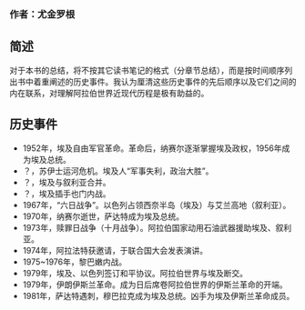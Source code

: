 
### 作者：尤金罗根

## 简述

对于本书的总结，将不按其它读书笔记的格式（分章节总结），而是按时间顺序列出书中着重阐述的历史事件。我认为厘清这些历史事件的先后顺序以及它们之间的内在联系，对理解阿拉伯世界近现代历程是极有助益的。

## 历史事件

* 1952年，埃及自由军官革命。革命后，纳赛尔逐渐掌握埃及政权，1956年成为埃及总统。
* ？，苏伊士运河危机。埃及人“军事失利，政治大胜”。
* ？，埃及与叙利亚合并。
* ？，埃及插手也门内战。
* 1967年，“六日战争”。以色列占领西奈半岛（埃及）与艾兰高地（叙利亚）。
* 1970年，纳赛尔逝世，萨达特成为埃及总统。
* 1973年，赎罪日战争（十月战争）。阿拉伯国家动用石油武器援助埃及、叙利亚。
* 1974年，阿拉法特获邀请，于联合国大会发表演讲。
* 1975~1976年，黎巴嫩内战。
* 1979年，埃及、以色列签订和平协议。阿拉伯世界与埃及断交。
* 1979年，伊朗伊斯兰革命。成为日后席卷阿拉伯世界的伊斯兰革命的开端。
* 1981年，萨达特遇刺，穆巴拉克成为埃及总统。凶手为埃及伊斯兰革命成员。

